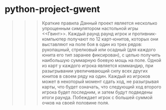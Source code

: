 # python-project-gwent

>>> Краткие правила
Данный проект является несколько упрощенным симулятором настольной игры <<Гвинт>>. Каждый раунд раунд игрок и противник-компьютер получают по 12 карт-юнитов, которых они выставляют на поле боя в один из трех рядов: рукопашный, стрелковый или осадный (для каждого юнита его тип заранее фиксирован), с целью получить наибольшую суммарную боевую мощь на поле. Одной из карт у каждого игрока является коммандир, при разыгрывании увеличивающий силу всех других юнитов в своем ряду на один. Каждый из игроков может в некоторый момент сдать ход, не разыгрывая карты, что будет означать, что следующий ход второго игрока будет последним, и затем будут подведены итоги раунда. Побеждает игрок с большей суммой очков на своей половине поля.
